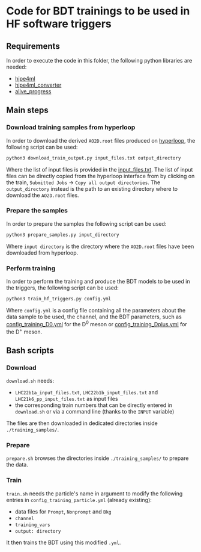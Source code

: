 # Code for BDT trainings to be used in HF software triggers
## Requirements
In order to execute the code in this folder, the following python libraries are needed:
- [hipe4ml](https://github.com/hipe4ml/hipe4ml)
- [hipe4ml_converter](https://github.com/hipe4ml/hipe4ml_converter)
- [alive_progress](https://github.com/rsalmei/alive-progress)

## Main steps
### Download training samples from hyperloop
In order to download the derived `AO2D.root` files produced on [hyperloop](https://alimonitor.cern.ch/hyperloop/), the following script can be used:
```python
python3 download_train_output.py input_files.txt output_directory
```
Where the list of input files is provided in the [input_files.txt](https://github.com/fgrosa/HFTriggerStudies/blob/main/O2/ML/input_files.txt). The list of input files can be directly copied from the hyperloop interface from by clicking on the train, `Submitted Jobs` &rarr; `Copy all output directories`.
The `output_directory` instead is the path to an existing directory where to download the `AO2D.root` files.

### Prepare the samples
In order to prepare the samples the following script can be used:
```python
python3 prepare_samples.py input_directory
```
Where `input directory` is the directory where the `AO2D.root` files have been downloaded from hyperloop.

### Perform training
In order to perform the training and produce the BDT models to be used in the triggers, the following script can be used:
```python
python3 train_hf_triggers.py config.yml
```
Where `config.yml` is a config file containing all the parameters about the data sample to be used, the channel, and the BDT parameters, such as [config_training_D0.yml](https://github.com/fgrosa/HFTriggerStudies/blob/main/O2/ML/config_training_D0.yml) for the D<sup>0</sup> meson or [config_training_Dplus.yml](https://github.com/fgrosa/HFTriggerStudies/blob/main/O2/ML/config_training_Dplus.yml) for the D<sup>+</sup> meson.

## Bash scripts
### Download
`download.sh` needs:
- `LHC22b1a_input_files.txt`, `LHC22b1b_input_files.txt` and `LHC21k6_pp_input_files.txt` as input files
- the corresponding train numbers that can be directly entered in `download.sh` or via a command line (thanks to the `INPUT` variable)

The files are then downloaded in dedicated directories inside `./training_samples/`.

### Prepare
`prepare.sh` browses the directories inside `./training_samples/` to prepare the data.

### Train
`train.sh` needs the particle's name in argument to modify the following entries in `config_training_particle.yml` (already existing):
- data files for `Prompt`, `Nonprompt` and `Bkg`
- `channel`
- `training_vars`
- `output: directory` 

 It then trains the BDT using this modified `.yml`.